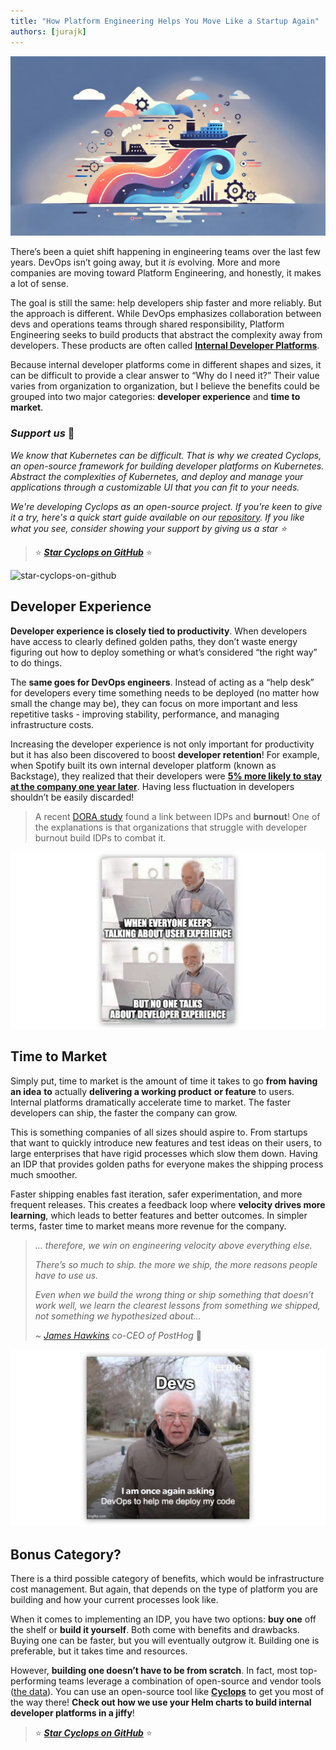 ```yaml
---
title: "How Platform Engineering Helps You Move Like a Startup Again"
authors: [jurajk]
---
```


![move like a startup again](../../static/img/2025-03-27-move-like-a-startup/cover.jpeg)

There’s been a quiet shift happening in engineering teams over the last few years. DevOps isn’t going away, but it *is* evolving. More and more companies are moving toward Platform Engineering, and honestly, it makes a lot of sense.

The goal is still the same: help developers ship faster and more reliably. But the approach is different. While DevOps emphasizes collaboration between devs and operations teams through shared responsibility, Platform Engineering seeks to build products that abstract the complexity away from developers. These products are often called [**Internal Developer Platforms**](https://cyclops-ui.com/blog/2025/02/13/what-are-dev-platforms).

Because internal developer platforms come in different shapes and sizes, it can be difficult to provide a clear answer to “Why do I need it?” Their value varies from organization to organization, but I believe the benefits could be grouped into two major categories: **developer experience** and **time to market**.

### *Support us* 🙏

*We know that Kubernetes can be difficult. That is why we created Cyclops, an open-source framework for building developer platforms on Kubernetes. Abstract the complexities of Kubernetes, and deploy and manage your applications through a customizable UI that you can fit to your needs.*

*We're developing Cyclops as an open-source project. If you're keen to give it a try, here's a quick start guide available on our [repository](https://github.com/cyclops-ui/cyclops). If you like what you see, consider showing your support by giving us a star ⭐*

> ⭐ [***Star Cyclops on GitHub***](https://github.com/cyclops-ui/cyclops) ⭐

![star-cyclops-on-github](../../static/img/github-stars.gif)

## Developer Experience

**Developer experience is closely tied to productivity**. When developers have access to clearly defined golden paths, they don’t waste energy figuring out how to deploy something or what’s considered “the right way” to do things.

The **same goes for DevOps engineers**. Instead of acting as a “help desk” for developers every time something needs to be deployed (no matter how small the change may be), they can focus on more important and less repetitive tasks - improving stability, performance, and managing infrastructure costs.

Increasing the developer experience is not only important for productivity but it has also been discovered to boost **developer retention**! For example, when Spotify built its own internal developer platform (known as Backstage), they realized that their developers were [**5% more likely to stay at the company one year later**](https://backstage.spotify.com/discover/blog/how-spotify-measures-backstage-roi/). Having less fluctuation in developers shouldn’t be easily discarded!

> A recent [DORA study](https://dora.dev/research/2024/dora-report/) found a link between IDPs and **burnout**! One of the explanations is that organizations that struggle with developer burnout build IDPs to combat it.

![no one talks about devex](../../static/img/2025-03-27-move-like-a-startup/ux-vs-devex.png)

## Time to Market

Simply put, time to market is the amount of time it takes to go **from** **having an idea** **to** actually **delivering a working product** **or feature** to users. Internal platforms dramatically accelerate time to market. The faster developers can ship, the faster the company can grow.

This is something companies of all sizes should aspire to. From startups that want to quickly introduce new features and test ideas on their users, to large enterprises that have rigid processes which slow them down. Having an IDP that provides golden paths for everyone makes the shipping process much smoother.

Faster shipping enables fast iteration, safer experimentation, and more frequent releases. This creates a feedback loop where **velocity drives more learning**, which leads to better features and better outcomes. In simpler terms, faster time to market means more revenue for the company.

> *… therefore, we win on engineering velocity above everything else.*
> 
> *There’s so much to ship. the more we ship, the more reasons people have to use us.*
> 
> *Even when we build the wrong thing or ship something that doesn’t work well, we learn the clearest lessons from something we shipped, not something we hypothesized about…*
> 
> *~ [James Hawkins](https://www.linkedin.com/posts/j-hawkins_choosing-trust-and-feedback-over-process-activity-7309584209394757632-lg9C) co-CEO of PostHog* 🦔

![bernie dev](../../static/img/2025-03-27-move-like-a-startup/bernie-dev.png)

## Bonus Category?

There is a third possible category of benefits, which would be infrastructure cost management. But again, that depends on the type of platform you are building and how your current processes look like.

When it comes to implementing an IDP, you have two options: **buy one** off the shelf or **build it yourself**. Both come with benefits and drawbacks. Buying one can be faster, but you will eventually outgrow it. Building one is preferable, but it takes time and resources.

However, **building one doesn’t have to be from scratch**. In fact, most top-performing teams leverage a combination of open-source and vendor tools ([the data](https://humanitec.com/whitepapers/devops-benchmarking-study-2023)). You can use an open-source tool like [**Cyclops**](https://cyclops-ui.com/) to get you most of the way there! **Check out how we use your Helm charts to build internal developer platforms in a jiffy**!

> ⭐ [***Star Cyclops on GitHub***](https://github.com/cyclops-ui/cyclops) ⭐
